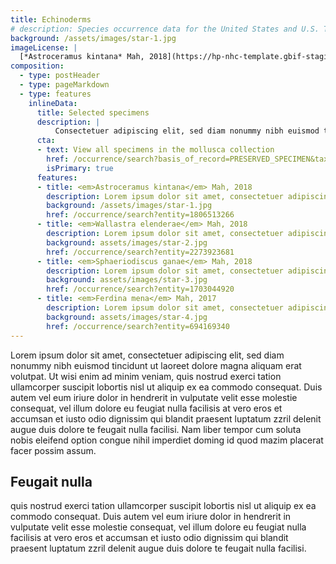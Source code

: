 ```yaml
---
title: Echinoderms
# description: Species occurrence data for the United States and U.S. Territories.
background: /assets/images/star-1.jpg
imageLicense: |
  [*Astroceramus kintana* Mah, 2018](https://hp-nhc-template.gbif-staging.org/occurrence/search?entity=1806513266) Cyril CHAMBARD licensed under [CC-BY-4.0](http://creativecommons.org/licenses/by-nc-nd/4.0)
composition:
  - type: postHeader
  - type: pageMarkdown
  - type: features
    inlineData:
      title: Selected specimens
      description: |
          Consectetuer adipiscing elit, sed diam nonummy nibh euismod tincidunt ut laoreet dolore magna aliquam erat volutpat. 
      cta:
      - text: View all specimens in the mollusca collection
        href: /occurrence/search?basis_of_record=PRESERVED_SPECIMEN&taxon_key=50
        isPrimary: true
      features: 
      - title: <em>Astroceramus kintana</em> Mah, 2018
        description: Lorem ipsum dolor sit amet, consectetuer adipiscing elit, sed diam nonummy nibh euismod.
        background: /assets/images/star-1.jpg 
        href: /occurrence/search?entity=1806513266
      - title: <em>Wallastra elenderae</em> Mah, 2018
        description: Lorem ipsum dolor sit amet, consectetuer adipiscing elit, sed diam nonummy nibh euismod.
        background: assets/images/star-2.jpg
        href: /occurrence/search?entity=2273923681
      - title: <em>Sphaeriodiscus ganae</em> Mah, 2018
        description: Lorem ipsum dolor sit amet, consectetuer adipiscing elit, sed diam nonummy nibh euismod.
        background: assets/images/star-3.jpg
        href: /occurrence/search?entity=1703044920
      - title: <em>Ferdina mena</em> Mah, 2017
        description: Lorem ipsum dolor sit amet, consectetuer adipiscing elit, sed diam nonummy nibh euismod.
        background: assets/images/star-4.jpg
        href: /occurrence/search?entity=694169340
---
```


Lorem ipsum dolor sit amet, consectetuer adipiscing elit, sed diam nonummy nibh euismod tincidunt ut laoreet dolore magna aliquam erat volutpat. Ut wisi enim ad minim veniam, quis nostrud exerci tation ullamcorper suscipit lobortis nisl ut aliquip ex ea commodo consequat. Duis autem vel eum iriure dolor in hendrerit in vulputate velit esse molestie consequat, vel illum dolore eu feugiat nulla facilisis at vero eros et accumsan et iusto odio dignissim qui blandit praesent luptatum zzril delenit augue duis dolore te feugait nulla facilisi. Nam liber tempor cum soluta nobis eleifend option congue nihil imperdiet doming id quod mazim placerat facer possim assum. 

## Feugait nulla
quis nostrud exerci tation ullamcorper suscipit lobortis nisl ut aliquip ex ea commodo consequat. Duis autem vel eum iriure dolor in hendrerit in vulputate velit esse molestie consequat, vel illum dolore eu feugiat nulla facilisis at vero eros et accumsan et iusto odio dignissim qui blandit praesent luptatum zzril delenit augue duis dolore te feugait nulla facilisi.
